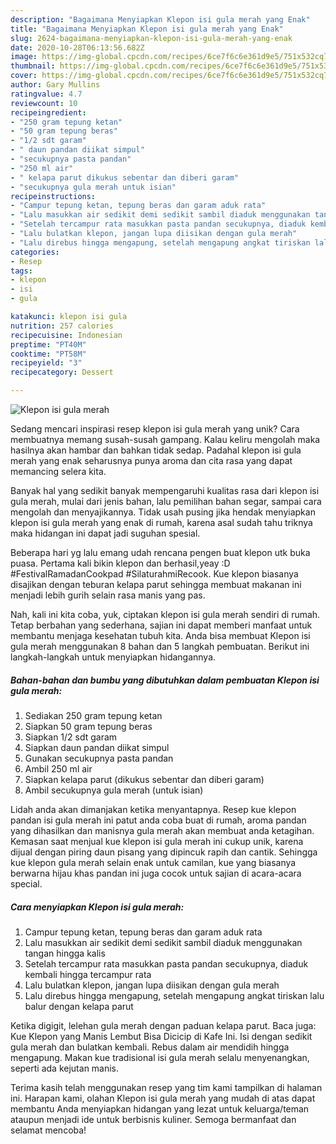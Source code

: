 ```yaml
---
description: "Bagaimana Menyiapkan Klepon isi gula merah yang Enak"
title: "Bagaimana Menyiapkan Klepon isi gula merah yang Enak"
slug: 2624-bagaimana-menyiapkan-klepon-isi-gula-merah-yang-enak
date: 2020-10-28T06:13:56.682Z
image: https://img-global.cpcdn.com/recipes/6ce7f6c6e361d9e5/751x532cq70/klepon-isi-gula-merah-foto-resep-utama.jpg
thumbnail: https://img-global.cpcdn.com/recipes/6ce7f6c6e361d9e5/751x532cq70/klepon-isi-gula-merah-foto-resep-utama.jpg
cover: https://img-global.cpcdn.com/recipes/6ce7f6c6e361d9e5/751x532cq70/klepon-isi-gula-merah-foto-resep-utama.jpg
author: Gary Mullins
ratingvalue: 4.7
reviewcount: 10
recipeingredient:
- "250 gram tepung ketan"
- "50 gram tepung beras"
- "1/2 sdt garam"
- " daun pandan diikat simpul"
- "secukupnya pasta pandan"
- "250 ml air"
- " kelapa parut dikukus sebentar dan diberi garam"
- "secukupnya gula merah untuk isian"
recipeinstructions:
- "Campur tepung ketan, tepung beras dan garam aduk rata"
- "Lalu masukkan air sedikit demi sedikit sambil diaduk menggunakan tangan hingga kalis"
- "Setelah tercampur rata masukkan pasta pandan secukupnya, diaduk kembali hingga tercampur rata"
- "Lalu bulatkan klepon, jangan lupa diisikan dengan gula merah"
- "Lalu direbus hingga mengapung, setelah mengapung angkat tiriskan lalu balur dengan kelapa parut"
categories:
- Resep
tags:
- klepon
- isi
- gula

katakunci: klepon isi gula 
nutrition: 257 calories
recipecuisine: Indonesian
preptime: "PT40M"
cooktime: "PT58M"
recipeyield: "3"
recipecategory: Dessert

---
```



![Klepon isi gula merah](https://img-global.cpcdn.com/recipes/6ce7f6c6e361d9e5/751x532cq70/klepon-isi-gula-merah-foto-resep-utama.jpg)

Sedang mencari inspirasi resep klepon isi gula merah yang unik? Cara membuatnya memang susah-susah gampang. Kalau keliru mengolah maka hasilnya akan hambar dan bahkan tidak sedap. Padahal klepon isi gula merah yang enak seharusnya punya aroma dan cita rasa yang dapat memancing selera kita.

Banyak hal yang sedikit banyak mempengaruhi kualitas rasa dari klepon isi gula merah, mulai dari jenis bahan, lalu pemilihan bahan segar, sampai cara mengolah dan menyajikannya. Tidak usah pusing jika hendak menyiapkan klepon isi gula merah yang enak di rumah, karena asal sudah tahu triknya maka hidangan ini dapat jadi suguhan spesial.

Beberapa hari yg lalu emang udah rencana pengen buat klepon utk buka puasa. Pertama kali bikin klepon dan berhasil,yeay :D #FestivalRamadanCookpad #SilaturahmiRecook. Kue klepon biasanya disajikan dengan teburan kelapa parut sehingga membuat makanan ini menjadi lebih gurih selain rasa manis yang pas.


Nah, kali ini kita coba, yuk, ciptakan klepon isi gula merah sendiri di rumah. Tetap berbahan yang sederhana, sajian ini dapat memberi manfaat untuk membantu menjaga kesehatan tubuh kita. Anda bisa membuat Klepon isi gula merah menggunakan 8 bahan dan 5 langkah pembuatan. Berikut ini langkah-langkah untuk menyiapkan hidangannya.

<!--inarticleads1-->

##### Bahan-bahan dan bumbu yang dibutuhkan dalam pembuatan Klepon isi gula merah:

1. Sediakan 250 gram tepung ketan
1. Siapkan 50 gram tepung beras
1. Siapkan 1/2 sdt garam
1. Siapkan  daun pandan diikat simpul
1. Gunakan secukupnya pasta pandan
1. Ambil 250 ml air
1. Siapkan  kelapa parut (dikukus sebentar dan diberi garam)
1. Ambil secukupnya gula merah (untuk isian)


Lidah anda akan dimanjakan ketika menyantapnya. Resep kue klepon pandan isi gula merah ini patut anda coba buat di rumah, aroma pandan yang dihasilkan dan manisnya gula merah akan membuat anda ketagihan. Kemasan saat menjual kue klepon isi gula merah ini cukup unik, karena dijual dengan piring daun pisang yang dipincuk rapih dan cantik. Sehingga kue klepon gula merah selain enak untuk camilan, kue yang biasanya berwarna hijau khas pandan ini juga cocok untuk sajian di acara-acara special. 

<!--inarticleads2-->

##### Cara menyiapkan Klepon isi gula merah:

1. Campur tepung ketan, tepung beras dan garam aduk rata
1. Lalu masukkan air sedikit demi sedikit sambil diaduk menggunakan tangan hingga kalis
1. Setelah tercampur rata masukkan pasta pandan secukupnya, diaduk kembali hingga tercampur rata
1. Lalu bulatkan klepon, jangan lupa diisikan dengan gula merah
1. Lalu direbus hingga mengapung, setelah mengapung angkat tiriskan lalu balur dengan kelapa parut


Ketika digigit, lelehan gula merah dengan paduan kelapa parut. Baca juga: Kue Klepon yang Manis Lembut Bisa Dicicip di Kafe Ini. Isi dengan sedikit gula merah dan bulatkan kembali. Rebus dalam air mendidih hingga mengapung. Makan kue tradisional isi gula merah selalu menyenangkan, seperti ada kejutan manis. 

Terima kasih telah menggunakan resep yang tim kami tampilkan di halaman ini. Harapan kami, olahan Klepon isi gula merah yang mudah di atas dapat membantu Anda menyiapkan hidangan yang lezat untuk keluarga/teman ataupun menjadi ide untuk berbisnis kuliner. Semoga bermanfaat dan selamat mencoba!
